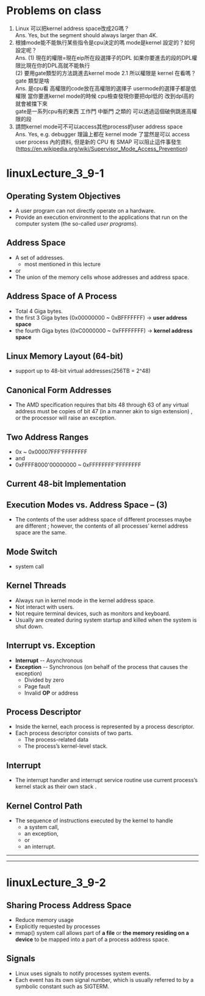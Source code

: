 # Problems on class
1. Linux 可以把kernel address space改成2G嗎？<br>
	Ans. Yes, but the segment should always larger than 4K.
2. 根據mode能不能執行某些指令是cpu決定的嗎 mode是kernel 設定的？如何設定呢？<br>
	Ans. (1) 現在的權限=現在eip所在段選擇子的DPL 如果你要進去的段的DPL權限比現在你的DPL高就不能執行 <br>
	(2) 要用gate類型的方法跳進去kernel mode
2.1 所以權限是 kernel 在看嗎？ gate 類型是啥 <br>
	Ans. 是cpu看 高權限的code放在高權限的選擇子 usermode的選擇子都是低權限 當你要進kernel mode的時候 cpu檢查發現你要把dpl低的 改到dpl高的 就會被擋下來 <br>
	gate是一系列cpu有的東西 工作門 中斷門 之類的 可以透過這個破例跳進高權限的段
3. 請問kernel mode可不可以access其他process的user address space <br>
	Ans. Yes, e.g. debugger
	理論上都在 kernel mode 了當然是可以 access user process 內的資料, 但是新的 CPU 有 SMAP 可以阻止這件事發生
	(https://en.wikipedia.org/wiki/Supervisor_Mode_Access_Prevention)

# linuxLecture_3_9-1

## Operating System Objectives
* A user program can not directly operate on a hardware.
* Provide an execution environment to the applications that run on the computer system (the so-called *user programs*).

## Address Space
* A set of addresses.
	* most mentioned in this lecture
* or
* The union of the memory cells whose addresses and address space.

## Address Space of A Process
* Total 4 Giga bytes.
* the first 3 Giga bytes (0x00000000 ~ 0xBFFFFFFF) -> **user address space**
* the fourth Giga bytes (0xC0000000 ~ 0xFFFFFFFF) -> **kernel address space**

## Linux Memory Layout (64-bit)
* support up to 48-bit virtual addresses(256TB = 2^48)

## Canonical Form Addresses
* The AMD specification requires that bits 48 through 63 of any virtual address 
must be copies of bit 47 (in a manner akin to sign extension)
, or the processor will raise an exception.

## Two Address Ranges
* 0x ~ 0x00007FFF'FFFFFFFF
* and
* 0xFFFF8000'00000000 ~ 0xFFFFFFFF'FFFFFFFF

## Current 48-bit Implementation

## Execution Modes vs. Address Space – (3) 
* The contents of the user address space of different processes maybe are different
; however, the contents of all processes’ kernel address space are the same.

## Mode Switch
* system call

## Kernel Threads
* Always run in kernel mode in the kernel address space.
* Not interact with users.
* Not require terminal devices, such as monitors and keyboard.
* Usually are created during system startup and killed when the system is shut down.

## Interrupt vs. Exception
* **Interrupt** -- Asynchronous
* **Exception** -- Synchronous (on behalf of the process that causes the exception)
	* Divided by zero
	* Page fault
	* Invalid **OP** or address

## Process Descriptor
* Inside the kernel, each process is represented by a process descriptor.
* Each process descriptor consists of two parts.
	* The process-related data
	* The process’s kernel-level stack.

## Interrupt
* The interrupt handler and interrupt service routine use current process’s kernel stack as their own stack
.

## Kernel Control Path
* The sequence of instructions executed by the kernel to handle
	* a system call, 
	* an exception,
	* or
	* an interrupt.

---
---

# linuxLecture_3_9-2

## Sharing Process Address Space
* Reduce memory usage
* Explicitly requested by processes
* mmap() system call allows part of **a file** or **the memory residing on a device** to be mapped into a part of a process address space.

## Signals
* Linux uses signals to notify processes system events.
* Each event has its own signal number, which is usually referred to by a symbolic constant such as SIGTERM.
